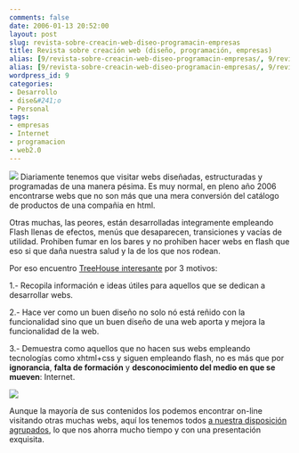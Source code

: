 ```yaml
---
comments: false
date: 2006-01-13 20:52:00
layout: post
slug: revista-sobre-creacin-web-diseo-programacin-empresas
title: Revista sobre creación web (diseño, programación, empresas)
alias: [9/revista-sobre-creacin-web-diseo-programacin-empresas/, 9/revista-sobre-creacin-web-diseo-programacin-empresas]
alias: [9/revista-sobre-creacin-web-diseo-programacin-empresas/, 9/revista-sobre-creacin-web-diseo-programacin-empresas]
wordpress_id: 9
categories:
- Desarrollo
- dise&#241;o
- Personal
tags:
- empresas
- Internet
- programacion
- web2.0
---
```


![](files/Tree_House_Logo.png)
Diariamente tenemos que visitar webs
diseñadas, estructuradas y programadas de una manera pésima. Es muy
normal, en pleno año 2006 encontrarse webs que no son más que una
mera conversión del catálogo de productos de una compañia en
html.



Otras muchas, las peores, están desarrolladas integramente
empleando Flash llenas de efectos, menús que desaparecen,
transiciones y vacías de utilidad. Prohiben fumar en los bares y no
prohiben hacer webs en flash que eso si que daña nuestra salud y la
de los que nos rodean.




Por eso encuentro [TreeHouse interesante](http://treehousemagazine.com) por 3
motivos:




1.- Recopila información e ideas útiles para aquellos que se
dedican a desarrollar webs.




2.- Hace ver como un buen diseño no solo nó está reñido con la
funcionalidad sino que un buen diseño de una web aporta y mejora la
funcionalidad de la web.




3.- Demuestra como aquellos que no hacen sus webs empleando
tecnologías como xhtml+css y siguen empleando flash, no es más que
por **ignorancia**, **falta de
formación** y **desconocimiento del medio en que se
mueven**: Internet.



![](files/6thumb.jpg)


Aunque la mayoría de sus contenidos los podemos encontrar
on-line visitando otras muchas webs, aquí los tenemos todos
[a
nuestra disposición agrupados](http://treehousemagazine.com/catalog/treehouse-jan-2006/), lo que nos ahorra mucho tiempo y
con una presentación exquisita.
